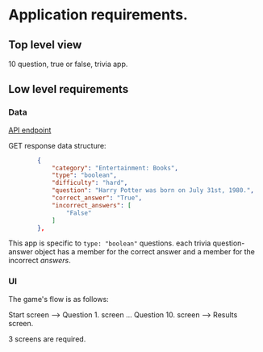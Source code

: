# Application requirements.

## Top level view

10 question, true or false, trivia app.

## Low level requirements

### Data

[API endpoint](https://opentdb.com/api.php?amount=10&difficulty=hard&type=boolean)

GET response data structure:

```json
        {
            "category": "Entertainment: Books",
            "type": "boolean",
            "difficulty": "hard",
            "question": "Harry Potter was born on July 31st, 1980.",
            "correct_answer": "True",
            "incorrect_answers": [
                "False"
            ]
        },
```

This app is specific to `type: "boolean"` questions. each trivia question-answer object
has a member for the correct answer and a member for the incorrect *answers*.

### UI

The game's flow is as follows:

Start screen --> Question 1. screen ... Question 10. screen -->  Results screen.

3 screens are required.





